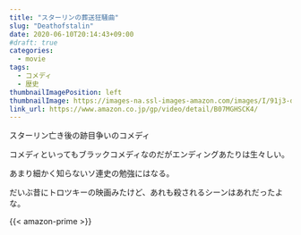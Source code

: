 ```yaml
---
title: "スターリンの葬送狂騒曲"
slug: "Deathofstalin"
date: 2020-06-10T20:14:43+09:00
#draft: true
categories:
  - movie
tags:
  - コメディ
  - 歴史
thumbnailImagePosition: left
thumbnailImage: https://images-na.ssl-images-amazon.com/images/I/91j3-ddWipL._SX600_.jpg
link_url: https://www.amazon.co.jp/gp/video/detail/B07MGHSCK4/
---
```

スターリン亡き後の跡目争いのコメディ
<!--more-->
コメディといってもブラックコメディなのだがエンディングあたりは生々しい。

あまり細かく知らないソ連史の勉強にはなる。

だいぶ昔にトロツキーの映画みたけど、あれも殺されるシーンはあれだったよな。

{{< amazon-prime >}}
